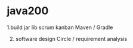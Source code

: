 # java200

1.build 
jar 
lib 
scrum 
kanban
Maven / Gradle

2. software design Circle / requirement analysis


